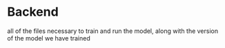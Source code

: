 # Backend
all of the files necessary to train and run the model, along with the version of the model we have trained
